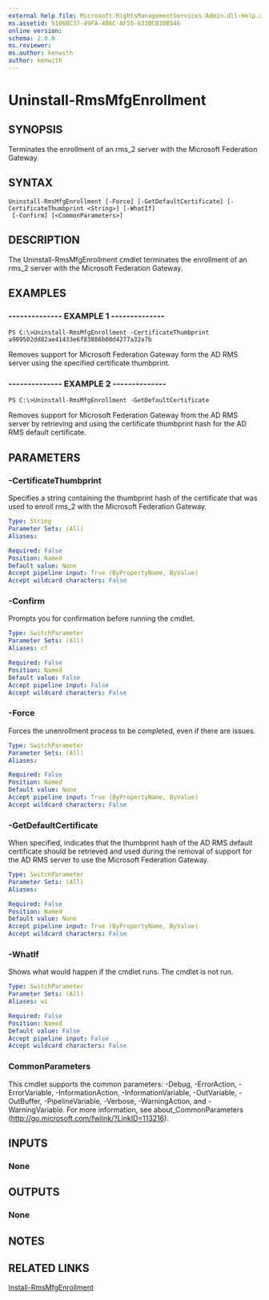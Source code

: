 ```yaml
---
external help file: Microsoft.RightsManagementServices.Admin.dll-Help.xml
ms.assetid: 5106BC37-49FA-4B6C-AF55-633BCB38B546
online version: 
schema: 2.0.0
ms.reviewer:
ms.author: kenwith
author: kenwith
---
```


# Uninstall-RmsMfgEnrollment

## SYNOPSIS
Terminates the enrollment of an rms_2 server with the Microsoft Federation Gateway.

## SYNTAX

```
Uninstall-RmsMfgEnrollment [-Force] [-GetDefaultCertificate] [-CertificateThumbprint <String>] [-WhatIf]
 [-Confirm] [<CommonParameters>]
```

## DESCRIPTION
The Uninstall-RmsMfgEnrollment cmdlet terminates the enrollment of an rms_2 server with the Microsoft Federation Gateway.

## EXAMPLES

### --------------  EXAMPLE 1 --------------
```
PS C:\>Uninstall-RmsMfgEnrollment -CertificateThumbprint a909502dd82ae41433e6f83886b00d4277a32a7b
```

Removes support for Microsoft Federation Gateway form the AD RMS server using the specified certificate thumbprint.

### --------------  EXAMPLE 2 --------------
```
PS C:\>Uninstall-RmsMfgEnrollment -GetDefaultCertificate
```

Removes support for Microsoft Federation Gateway from the AD RMS server by retrieving and using the certificate thumbprint hash for the AD RMS default certificate.

## PARAMETERS

### -CertificateThumbprint
Specifies a string containing the thumbprint hash of the certificate that was used to enroll rms_2 with the Microsoft Federation Gateway.

```yaml
Type: String
Parameter Sets: (All)
Aliases: 

Required: False
Position: Named
Default value: None
Accept pipeline input: True (ByPropertyName, ByValue)
Accept wildcard characters: False
```

### -Confirm
Prompts you for confirmation before running the cmdlet.

```yaml
Type: SwitchParameter
Parameter Sets: (All)
Aliases: cf

Required: False
Position: Named
Default value: False
Accept pipeline input: False
Accept wildcard characters: False
```

### -Force
Forces the unenrollment process to be completed, even if there are issues.

```yaml
Type: SwitchParameter
Parameter Sets: (All)
Aliases: 

Required: False
Position: Named
Default value: None
Accept pipeline input: True (ByPropertyName, ByValue)
Accept wildcard characters: False
```

### -GetDefaultCertificate
When specified, indicates that the thumbprint hash of the AD RMS default certificate should be retrieved and used during the removal of support for the AD RMS server to use the Microsoft Federation Gateway.

```yaml
Type: SwitchParameter
Parameter Sets: (All)
Aliases: 

Required: False
Position: Named
Default value: None
Accept pipeline input: True (ByPropertyName, ByValue)
Accept wildcard characters: False
```

### -WhatIf
Shows what would happen if the cmdlet runs.
The cmdlet is not run.

```yaml
Type: SwitchParameter
Parameter Sets: (All)
Aliases: wi

Required: False
Position: Named
Default value: False
Accept pipeline input: False
Accept wildcard characters: False
```

### CommonParameters
This cmdlet supports the common parameters: -Debug, -ErrorAction, -ErrorVariable, -InformationAction, -InformationVariable, -OutVariable, -OutBuffer, -PipelineVariable, -Verbose, -WarningAction, and -WarningVariable. For more information, see about_CommonParameters (http://go.microsoft.com/fwlink/?LinkID=113216).

## INPUTS

### None

## OUTPUTS

### None

## NOTES

## RELATED LINKS

[Install-RmsMfgEnrollment](./Install-RmsMfgEnrollment.md)

